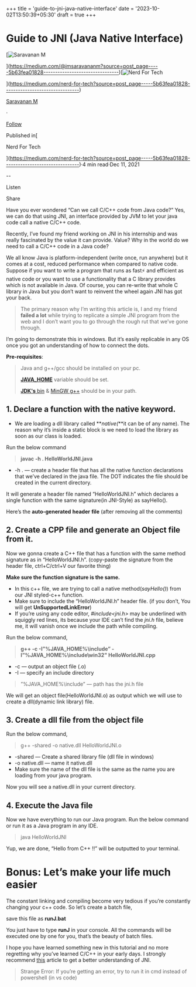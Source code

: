+++
title = 'guide-to-jni-java-native-interface'
date = '2023-10-02T13:50:39+05:30'
draft = true 
+++

Guide to JNI (Java Native Interface)
====================================

[![Saravanan M](https://miro.medium.com/v2/resize:fill:88:88/1*fSLksJqmsL7E-IcsJXHrkw.jpeg)

](https://medium.com/@imsaravananm?source=post_page-----5b63fea01828--------------------------------)[![Nerd For Tech](https://miro.medium.com/v2/resize:fill:48:48/1*53-lvCPnPV4sTOmvcITDxw.png)

](https://medium.com/nerd-for-tech?source=post_page-----5b63fea01828--------------------------------)

[Saravanan M](https://medium.com/@imsaravananm?source=post_page-----5b63fea01828--------------------------------)

·

[Follow](https://medium.com/m/signin?actionUrl=https%3A%2F%2Fmedium.com%2F_%2Fsubscribe%2Fuser%2F31a87164ab1a&operation=register&redirect=https%3A%2F%2Fmedium.com%2Fnerd-for-tech%2Fguide-to-jni-java-native-interface-5b63fea01828&user=Saravanan+M&userId=31a87164ab1a&source=post_page-31a87164ab1a----5b63fea01828---------------------post_header-----------)

Published in[

Nerd For Tech

](https://medium.com/nerd-for-tech?source=post_page-----5b63fea01828--------------------------------)·4 min read·Dec 11, 2021

\--

Listen

Share

Have you ever wondered “Can we call C/C++ code from Java code?” Yes, we can do that using JNI, an interface provided by JVM to let your java code call a native C/C++ code.

Recently, I’ve found my friend working on JNI in his internship and was really fascinated by the value it can provide. Value? Why in the world do we need to call a C/C++ code in a Java code?

We all know Java is platform-independent (write once, run anywhere) but it comes at a cost, reduced performance when compared to native code. Suppose if you want to write a program that runs as fast⚡ and efficient as native code or you want to use a functionality that a C library provides which is not available in Java. Of course, you can re-write that whole C library in Java but you don’t want to reinvent the wheel again JNI has got your back.

> The primary reason why I’m writing this article is, I and my friend **failed a lot** while trying to replicate a simple JNI program from the web and I don’t want you to go through the rough rut that we’ve gone through.

I’m going to demonstrate this in windows. But it’s easily replicable in any OS once you got an understanding of how to connect the dots.

**Pre-requisites**:

> Java and g++/gcc should be installed on your pc.
> 
> [**JAVA\_HOME**](https://confluence.atlassian.com/doc/setting-the-java_home-variable-in-windows-8895.html) variable should be set.
> 
> [**JDK's** bin](https://www.javatpoint.com/how-to-set-path-in-java) & [MinGW g++](https://stackoverflow.com/questions/48612744/how-to-add-g-from-mingw-to-path/48828104) should be in your path.

1\. Declare a function with the **native** keyword.
---------------------------------------------------

*   We are loading a dll library called **_native(_**it can be of any name). The reason why it’s inside a static block is we need to load the library as soon as our class is loaded.

Run the below command

> **javac -h . HelloWorldJNI.java**

*   \-h . — create a header file that has all the native function declarations that we’ve declared in the java file. The DOT indicates the file should be created in the current directory.

It will generate a header file named “HelloWorldJNI.h” which declares a single function with the same signature(in JNI-Style) as sayHello().

Here’s the **auto-generated** **header** **file** (after removing all the comments)

2\. Create a CPP file and generate an Object file from it.
----------------------------------------------------------

Now we gonna create a C++ file that has a function with the same method signature as in “HelloWorldJNI.h”. (copy-paste the signature from the header file, ctrl+C/ctrl+V our favorite thing)

**Make sure the function signature is the same.**

*   In this c++ file, we are trying to call a native method(_sayHello()_) from our JNI styled-c++ function.
*   Make sure to include the “HelloWorldJNI.h” header file. (if you don’t, You will get **UnSupportedLinkError**)
*   If you’re using any code editor, _#include<jni.h>_ may be underlined with squiggly red lines, its because your IDE can’t find the _jni.h_ file, believe me, it will vanish once we include the path while compiling.

Run the below command,

> **g++ -c -I”%JAVA\_HOME%\\include” -I”%JAVA\_HOME%\\include\\win32" HelloWorldJNI.cpp**

*   \-c — output an object file (.o)
*   \-I — specify an include directory

> ”%JAVA\_HOME%\\include” — path has the jni.h file

We will get an object file(HelloWorldJNI.o) as output which we will use to create a dll(dynamic link library) file.

3\. Create a dll file from the object file
------------------------------------------

Run the below command,

> g++ -shared -o native.dll HelloWorldJNI.o

*   \-shared — Create a shared library file (dll file in windows)
*   \-o native.dll — name it native.dll
*   Make sure the name of the dll file is the same as the name you are loading from your java program.

Now you will see a native.dll in your current directory.

4\. Execute the Java file
-------------------------

Now we have everything to run our Java program. Run the below command or run it as a Java program in any IDE.

> java HelloWorldJNI

Yup, we are done, “Hello from C++ !!” will be outputted to your terminal.

Bonus: Let’s make your life much easier
=======================================

The constant linking and compiling become very tedious if you’re constantly changing your c++ code. So let’s create a batch file,

save this file as **runJ.bat**

You just have to type **runJ** in your console. All the commands will be executed one by one for you, that’s the beauty of batch files.

I hope you have learned something new in this tutorial and no more regretting why you’ve learned C/C++ in your early days. I strongly recommend [this](https://www.baeldung.com/jni) article to get a better understanding of JNI.

> Strange Error: If you’re getting an error, try to run it in cmd instead of powershell (in vs code)

